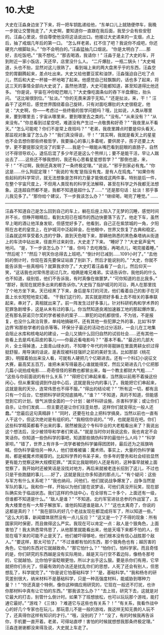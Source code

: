 # 10.大史

大史在汪淼身边坐了下来，将一把车钥匙递给他，“东单口儿上就随便停车，我晚一步就让交警拖走了。”
大史啊，要知道你一直跟在我后面，我至少会有些安慰的。汪淼心里说，但自尊使他没将这话说出口。他接过大史递来的一支烟，点上后，抽了戒烟几年后的第一口。
“怎么样老弟，扛不住了吧？我说你不成吧，你还硬充六根脚趾头。”
“你不会明白的。”汪淼猛抽几口烟说。
“你是太明白了……那好，去吃饭吧。”
“我不想吃。”
“那去喝酒，我请你！”
汪淼于是上了大史的车，开到附近一家小饭店，天还早，店里没什么人。
“二斤爆肚，一瓶二锅头！”大史喊道，头也不抬，显然对这儿很熟了。
看到端上来的两大盘黑乎乎的东西，汪淼空空的胃翻腾起来，差点吐出来。大史又给他要豆浆和油饼，汪淼强迫自己吃了点儿，然后和大史一杯接一杯地喝了起来。他感觉自己轻飘飘的，话也多了起来，将这三天的事情全部向大史说了，虽然他清楚，大史可能都知道，甚至知道得比他还多。
“你是说，宇宙在冲你眨巴眼儿？”大史像吃面条似的吞下半盘爆肚，抬头问。
“这比喻很到位。”
“扯淡。”
“你的无畏来源于无知。”
“还是扯淡，来，干！”
汪淼干了这杯后，感觉世界围绕着自己旋转，只有对面吃爆肚的大史很稳定，他说：“大史啊，你——考虑过一些终极的哲学问题吗？哦，比如说，人类从哪里来，要到哪里去；宇宙从哪里来，要到哪里去之类的。”
“没有。”
“从来没有？”
“从来没有。”
“你总看到过星空吧，难道没有产生过一点敬畏和好奇？”
“我夜里从不看天。”
“怎么可能呢？你们不是常上夜班吗？”
“老弟，我夜里蹲点时要是仰头看天，那监视对象溜了怎么办？”
“我们真没得谈，干！”
“其实啊，我就是看天上的星星也不会去想你那些终极哲学，我要操心的事儿多着呢，要供房子，孩子还要上大学，更不要提那没完没了的案子……我是个一眼能从嘴巴看到屁眼的直肠子，自然讨不得领导欢心，退伍后混了多少年还是这么个熊样儿；要不是能干活，早让人踹出去了……这些还不够我想的，我还有心思看星星想哲学？”
“那倒也是，来，干！”
“不过啊，我倒还真发明了一条终极定理。”
“说说。”
“邪乎到家必有鬼。”
“你这是……什么狗屁定理！”
“我说的‘有鬼’是指没有鬼，是有人在捣鬼。”
“如果你有些起码的科学常识，就无法想象是怎样的力量才能做成这两件事，特别是后一件，在整个宇宙尺度上，不但用人类现有的科学无法解释，甚至在科学之外我都无法想象。这连超自然都不是，我都不知道是超什么了……”
“还是那句话：扯淡！邪乎事儿我见多了。”
“那你给个建议，下一步我该怎么办？”
“继续喝，喝完了睡觉。”
……

---

汪淼不知道自己是怎么回到自己的车上，躺在后座上陷入了无梦的沉睡，感觉时间并不长，但睁开眼睛后，看到太阳已在城市的西边快要落下去了。他走下车，虽然早上喝的酒让他浑身发软，但感觉好多了。他看到，自己正在紫禁城的一角，夕阳照在古老的皇宫上，在护城河中泛起碎金，在他眼中，世界又恢复了古典和稳定。汪淼就这样享受着久违的宁静，直到天色暗下来，那辆他熟悉的黑色桑塔纳从街道上的车流中钻出来，径直开过来刹住，大史走了下来。
“睡好了？”大史瓮声瓮气地问。
“是，下一步该怎么办？”
“谁，你吗？去吃晚饭，再喝点儿，喝完接着睡。”
“然后呢？”
“然后？明天你总得去上班吧。”
“倒计时已减到……1091小时了。”
“去他妈的倒计时，你现在首先要保证站直了别趴下，然后才能说别的。”
“大史，你就不能告诉我一些真相吗？就算我求你了。”
大史盯着汪淼看了一会儿，然后仰天一笑，“这话我也对常伟思说过几次，咱俩是难兄难弟。实话告诉你，我他妈的什么也不知道，级别低，他们不告诉我，有时真像在做噩梦。”
“可你知道的总比我多。”
“那好，我现在就把多出来的都告诉你。”大史指了指护城河的河沿，两人在那里找了个地方坐下来。天已经黑了下来，身后是车灯的河流，他们看着自己的影子在河面上长长短短地变幻着。
“干我们这行的，其实就是把好多看上去不相关的事串联起来，串对了，真相就出来了。前一阵发生过好多事儿，针对科研机构和学术界的犯罪急剧增多，这是从未有过的事儿。你当然知道良湘加速器工地的那起爆炸案，还有那名获诺贝尔奖的学者被杀的案子……罪犯的动机都很怪，不为钱，不是报复，也没什么政治背景，单纯地搞破坏。还有其他一些犯罪之外的事，比如‘科学边界’和那些学者的自杀等等。环保分子最近的活动也过分活跃，一会儿在工地集会阻止水库和核电站的建设，一会儿又搞什么回归自然的试验社会……还有其他一些看上去是鸡毛蒜皮的事儿——你最近看电影吗？”
“基本不看。”
“最近的几部大片，全土得掉渣，上面青山绿水的，不知哪个年代的帅哥靓妹在里面男耕女织过得挺舒服，用导演的话说，是表现被科技强奸之前的美好生活。比如那部《桃花源》，明摆着拍出来没人看，可就有人硬把几个亿砸进去。还有一个科幻小说征文大赛，最高奖五百万，谁把未来写得最恶心谁就能得奖，然后又砸进去几个亿把那几篇小说拍成电影……奇奇怪怪的邪教也都冒出来，每一个教主都财大气粗……”
“这些与你前面说的有什么关系？”
“得把它们串起来看，当然我以前用不着操这份闲心，但从重案组调到作战中心后，这就是我分内的事儿了。我能把它们串起来，这就是我的天分，连常伟思也不得不服。”
“得出的结论呢？”
“所有这一切，都有且只有一个后台，它想把科学研究彻底搞垮。”
“谁？”
“不知道，真的不知道，但能感觉到它的计划，很气派很全面的一个计划：破坏科研设施，杀害科学家；或让你们自杀，让你们发疯……但主要还是让你们往歪处想，这样你们就变得比一般人还蠢。”
“您最后这句真精辟！”
“同时，还要在社会上把科学搞臭，当然以前也一直有人干这个，但这次绝对是有组织的。”
“我相信你说的。”
“哼，也就是现在吧。你们这些科学精英都看不出来的事，居然被我这个专科毕业的大老粗看出来了？我说出这个想法后，没少被领导和学者们笑话。”
“就是当时你对我说这些，我也肯定不会笑话你。你知道一些伪科学的事吧，知道那些搞伪科学的最怕什么人吗？”
“科学家呗。”
“错了，世界上有许多一流学者被伪科学骗得团团转，最后还为之摇旗呐喊。但伪科学最怕另一种人，他们很难被骗：魔术师。事实上，大量的伪科学骗局，都是被魔术师揭穿的。比起科学界的书呆子来，你多年的警务和社会经验显然更有能力觉察这种大规模犯罪。”
“其实比我聪明的人还是有的，这种事早就被上面觉察了，我开始时还被笑话是没找对地方，再后来就被老连长招到了这儿，不过也只是干些跑腿的事儿……好了，这就是我比你多知道的那点儿。”
“有个疑问：这些与军方有什么关系呢？”
“我也纳闷，问他们，他们就说战争爆发了，战争当然是军队的事儿。我和你一样，开始以为他们是在说梦话，可他们真没开玩笑，现在部队确实处于临战状态。我们这样的作战中心，在全球有二十多个，上面还有一级，但谁都不知道是什么。”
“敌人是谁？”
“不知道。北约军官进驻总参的作战室了，五角大楼里也有一大帮子解放军，谁他妈知道谁是敌人？”
“这也太离奇了，你说的这都是真的？！”
“我在部队的好几个老战友现在都混成将军了，所以知道一些。”
“这么大的事，新闻媒体居然没有一点儿反应？”
“这又是一个了不得的现象：所有国家同时保密，而且做得这么严实。我现在可以肯定一点：敌人是个狠角色，上面害怕了！我太熟悉常伟思了，从他那里就能看出来，他是天塌下来都不怕的人，但现在塌下来的可能不止是天了。他们被吓得够呛，他们根本没有信心战胜那个敌人。”
“要这样，那太可怕了。”
“不过谁都有怕的东西，那个狠角色也有；越厉害的角色，它怕的东西对它就越致命。”
“那它怕什么？”
“怕你们，怕科学家。而且奇怪的是，你们研究的东西越是没有实际用处，越是天马行空不着边际，像杨冬那号的，它就越怕，比你怕宇宙眨眼更怕，所以才出手这么狠。要是杀你们有用，它早就把你们杀光了，但最有效的办法还是扰乱你们的思想，人死了还会有别人，但思想乱了，科学就完了。”
“你是说它怕基础科学？”
“是，基础科学。”
“我和杨冬的研究差别很大，纳米材料不是基础科学，只是一种高强度材料，能威胁到哪种力量？！”
“你还真是个特例，像你这种搞应用研究的，它现在一般还不打扰，也许你那材料中真有让它怕的东西。”
“那我该怎么办？”
“去上班，研究下去，这就是对它最大的打击，别管什么倒计时。如果下了班想放松，也可以玩玩那个游戏，能打通它最好。”
“游戏？《三体》？难道它与这些也有关系？！”
“有关系，我看作战中心的好几个专家也在玩儿，那玩意儿不是一般的游戏，我这样无知无畏的人玩不了，还真得你这样有知识的才行。”
“哦，没别的了？”
“没了，有的时候我再告诉你，手机要一直开着。老弟，可得站直啰！害怕的时候就想想我那条终极定理。”
汪淼连谢谢都没来得及说，大史就上车走了。
